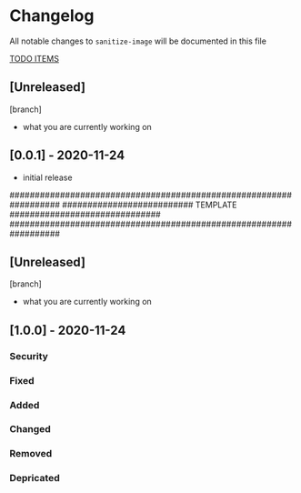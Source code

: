 # Changelog

All notable changes to `sanitize-image` will be documented in this file

[TODO ITEMS](./docs/todo.md)

## [Unreleased] 
[branch]
- what you are currently working on
 
## [0.0.1] - 2020-11-24

- initial release


##################################################################
########################## TEMPLATE ##############################
##################################################################

## [Unreleased] 
[branch]
- what you are currently working on
 
## [1.0.0] - 2020-11-24

### Security

### Fixed

### Added

### Changed

### Removed

### Depricated
